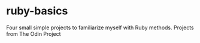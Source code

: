 # ruby-basics
Four small simple projects to familiarize myself with Ruby methods.
Projects from The Odin Project